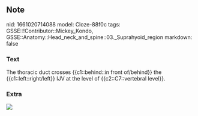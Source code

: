 ## Note
nid: 1661020714088
model: Cloze-88f0c
tags: GSSE::!Contributor::Mickey_Kondo, GSSE::Anatomy::Head_neck_and_spine::03._Suprahyoid_region
markdown: false

### Text
The thoracic duct crosses {{c1::behind::in front of/behind}} the {{c1::left::right/left}} IJV at the level of {{c2::C7::vertebral level}}.

### Extra
<img src= 
"Cervical-course-of-the-thoracic-duct-The-thoracic-duct-enters-the-neck-lateral-to-the.png">
